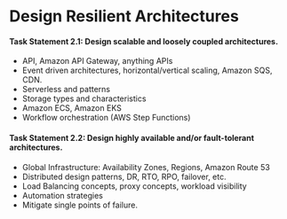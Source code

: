 # Design Resilient Architectures
#### Task Statement 2.1: Design scalable and loosely coupled architectures.
- API, Amazon API Gateway, anything APIs
- Event driven architectures, horizontal/vertical scaling, Amazon SQS, CDN.
- Serverless and patterns
- Storage types and characteristics
- Amazon ECS, Amazon EKS
- Workflow orchestration (AWS Step Functions)
#### Task Statement 2.2: Design highly available and/or fault-tolerant architectures.
- Global Infrastructure: Availability Zones, Regions, Amazon Route 53
- Distributed design patterns, DR, RTO, RPO, failover, etc.
- Load Balancing concepts, proxy concepts, workload visibility
- Automation strategies
- Mitigate single points of failure.